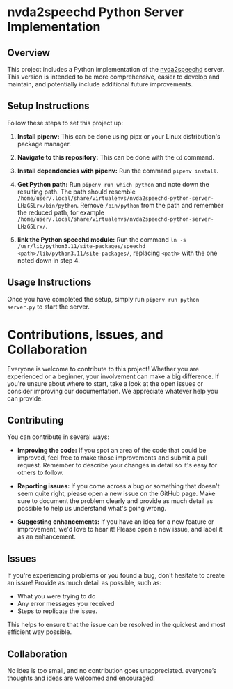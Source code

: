 # nvda2speechd Python Server Implementation

## Overview

This project includes a Python implementation of the [nvda2speechd](https://github.com/RastislavKish/nvda2speechd) server. This version is intended to be more comprehensive, easier to develop and maintain, and potentially include additional future improvements.

## Setup Instructions

Follow these steps to set this project up:

1. **Install pipenv:** This can be done using pipx or your Linux distribution's package manager.

2. **Navigate to this repository:** This can be done with the `cd` command.

3. **Install dependencies with pipenv:** Run the command `pipenv install`.

4. **Get Python path:** Run `pipenv run which python` and note down the resulting path. The path should resemble `/home/user/.local/share/virtualenvs/nvda2speechd-python-server-LHzG5Lrx/bin/python`. Remove `/bin/python` from the path and remember the reduced path, for example `/home/user/.local/share/virtualenvs/nvda2speechd-python-server-LHzG5Lrx/`.

5. **link the Python speechd module:** Run the command `ln -s /usr/lib/python3.11/site-packages/speechd <path>/lib/python3.11/site-packages/`, replacing `<path>` with the one noted down in step 4.

## Usage Instructions

Once you have completed the setup, simply run `pipenv run python server.py` to start the server.

# Contributions, Issues, and Collaboration

Everyone is welcome to contribute to this project! Whether you are experienced or a beginner, your involvement can make a big difference. If you're unsure about where to start, take a look at the open issues or consider improving our documentation. We appreciate whatever help you can provide.

## Contributing

You can contribute in several ways:

- **Improving the code:** If you spot an area of the code that could be improved, feel free to make those improvements and submit a pull request. Remember to describe your changes in detail so it's easy for others to follow.

- **Reporting issues:** If you come across a bug or something that doesn't seem quite right, please open a new issue on the GitHub page. Make sure to document the problem clearly and provide as much detail as possible to help us understand what's going wrong.

- **Suggesting enhancements:** If you have an idea for a new feature or improvement, we'd love to hear it! Please open a new issue, and label it as an enhancement.

## Issues

If you're experiencing problems  or you found a bug, don't hesitate to create an issue! Provide as much detail as possible, such as:

- What you were trying to do
- Any error messages you received
- Steps to replicate the issue.

This helps to ensure that the issue can be resolved in the quickest and most efficient way possible.

## Collaboration

No idea is too small, and no contribution goes unappreciated. everyone’s thoughts and ideas are welcomed and encouraged!
